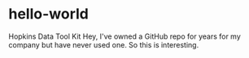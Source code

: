 # hello-world
Hopkins Data Tool Kit
Hey, I've owned a GitHub repo for years for my company but have never used one. So this is interesting. 
